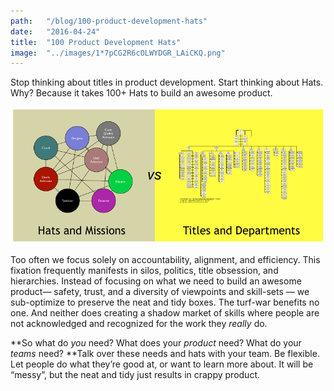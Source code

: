 ```yaml
---
path:	"/blog/100-product-development-hats"
date:	"2016-04-24"
title:	"100 Product Development Hats"
image:	"../images/1*7pCG2R6cOLWYDGR_LAiCKQ.png"
---
```


Stop thinking about titles in product development. Start thinking about Hats. Why? Because it takes 100+ Hats to build an awesome product.

![](../images/1*7pCG2R6cOLWYDGR_LAiCKQ.png)

Too often we focus solely on accountability, alignment, and efficiency. This fixation frequently manifests in silos, politics, title obsession, and hierarchies. Instead of focusing on what we need to build an awesome product— safety, trust, and a diversity of viewpoints and skill-sets — we sub-optimize to preserve the neat and tidy boxes. The turf-war benefits no one. And neither does creating a shadow market of skills where people are not acknowledged and recognized for the work they *really* do.

**So what do *you* need? What does your *product* need? What do your *teams* need? **Talk over these needs and hats with your team. Be flexible. Let people do what they’re good at, or want to learn more about. It will be “messy”, but the neat and tidy just results in crappy product.

